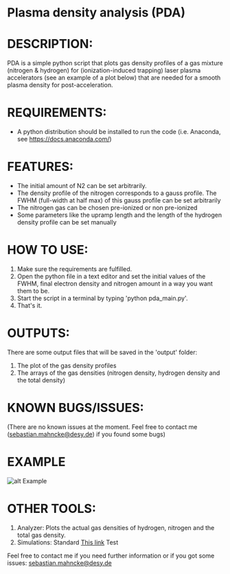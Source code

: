 # Plasma density analysis (PDA)

# DESCRIPTION:

PDA is a simple python script that plots gas density profiles of a gas mixture (nitrogen & hydrogen) for (ionization-induced trapping) laser plasma accelerators (see an example of a plot below) that are needed for a smooth plasma density for post-acceleration.

# REQUIREMENTS:

- A python distribution should be installed to run the code (i.e. Anaconda, see https://docs.anaconda.com/)

# FEATURES:

- The initial amount of N2 can be set arbitrarily. 
- The density profile of the nitrogen corresponds to a gauss profile. The FWHM (full-width at half max) of this 
  gauss profile can be set arbitrarily
- The nitrogen gas can be chosen pre-ionized or non pre-ionized
- Some parameters like the upramp length and the length of the hydrogen density profile can be set manually


# HOW TO USE:

1. Make sure the requirements are fulfilled.
2. Open the python file in a text editor and set the initial values of the FWHM, final electron density and nitrogen amount in a way you want them to be. 
3. Start the script in a terminal by typing 'python pda_main.py'.
4. That's it.
      
# OUTPUTS:

There are some output files that will be saved in the 'output' folder:

1. The plot of the gas density profiles
2. The arrays of the gas densities (nitrogen density, hydrogen density and the total density)

# KNOWN BUGS/ISSUES:

(There are no known issues at the moment. Feel free to contact me (sebastian.mahncke@desy.de) if you found some bugs)

# EXAMPLE

![alt Example](https://github.com/smahncke/pdp/blob/master/example_plot.png?raw=true)

# OTHER TOOLS:

1. Analyzer: Plots the actual gas densities of hydrogen, nitrogen and the total gas density. 
2. Simulations: Standard [This link](http://example.com/ "Title") Test


Feel free to contact me if you need further information or if you got some issues: sebastian.mahncke@desy.de


